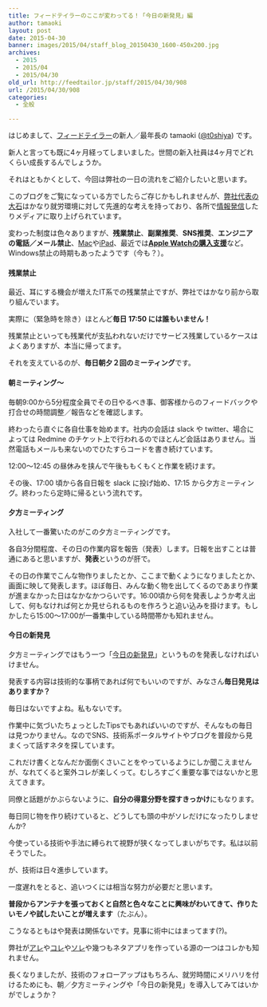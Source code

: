 ```yaml
---
title: フィードテイラーのここが変わってる！「今日の新発見」編
author: tamaoki
layout: post
date: 2015-04-30
banner: images/2015/04/staff_blog_20150430_1600-450x200.jpg
archives:
  - 2015
  - 2015/04
  - 2015/04/30
old_url: http://feedtailor.jp/staff/2015/04/30/908
url: /2015/04/30/908
categories:
  - 全般

---
```

はじめまして、[フィードテイラー](http://feedtailor.jp)の新人／最年長の tamaoki ([@t0shiya](https://twitter.com/t0shiya)) です。
  
新人と言っても既に4ヶ月経ってしまいました。世間の新入社員は4ヶ月でどれくらい成長するんでしょうか。
  
それはともかくとして、今回は弊社の一日の流れをご紹介したいと思います。

このブログをご覧になっている方でしたらご存じかもしれませんが、[弊社代表の大石](http://feedtailor.jp/wp/)はかなり就労環境に対して先進的な考えを持っており、各所で[情報発信](http://gmba.jp/2015-02-19-15-20-41/44-opinions/1219-opinion-oishi-vol2.html)したりメディアに取り上げられています。

変わった制度は色々ありますが、**残業禁止**、**副業推奨**、**SNS推奨**、**エンジニアの電話／メール禁止**、[Mac](http://feedtailor.jp/wp/?p=178)や[iPad]()、最近では[**Apple Watchの購入支援**](http://feedtailor.jp/wp/?p=14361)など。Windows禁止の時期もあったようです（今も？）。

#### 残業禁止

最近、耳にする機会が増えたIT系での残業禁止ですが、弊社ではかなり前から取り組んでいます。
  
実際に（緊急時を除き）ほとんど**毎日 17:50 には誰もいません！**
  
残業禁止といっても残業代が支払われないだけでサービス残業しているケースはよくありますが、本当に帰ってます。
  
それを支えているのが、**毎日朝夕２回のミーティング**です。

#### 朝ミーティング〜

毎朝9:00から5分程度全員でその日やるべき事、御客様からのフィードバックや打合せの時間調整／報告などを確認します。
  
終わったら直ぐに各自仕事を始めます。社内の会話は slack や twitter、場合によっては Redmine のチケット上で行われるのでほとんど会話はありません。当然電話もメールも来ないのでひたすらコードを書き続けています。
  
12:00〜12:45 の昼休みを挟んで午後ももくもくと作業を続けます。
  
その後、17:00 頃から各自日報を slack に投げ始め、17:15 から夕方ミーティング。終わったら定時に帰るという流れです。

#### 夕方ミーティング

入社して一番驚いたのがこの夕方ミーティングです。
  
各自3分間程度、その日の作業内容を報告（発表）します。日報を出すことは普通にあると思いますが、**発表**というのが肝で。
  
その日の作業でこんな物作りましたとか、ここまで動くようになりましたとか、画面に映して発表します。ほぼ毎日、みんな動く物を出してくるのであまり作業が進まなかった日はなかなかつらいです。16:00頃から何を発表しようか考え出して、何もなければ何とか見せられるものを作ろうと追い込みを掛けます。もしかしたら15:00〜17:00が一番集中している時間帯かも知れません。

#### 今日の新発見

夕方ミーティングではもう一つ「[今日の新発見](http://feedtailor.jp/wp/?p=8384)」というものを発表しなければいけません。
  
発表する内容は技術的な事柄であれば何でもいいのですが、みなさん**毎日発見はありますか？**

毎日はないですよね。私もないです。
  
作業中に気づいたちょっとしたTipsでもあればいいのですが、そんなもの毎日は見つかりません。なのでSNS、技術系ポータルサイトやブログを普段から見まくって話すネタを探しています。
  
これだけ書くとなんだか面倒くさいことをやっているようにしか聞こえませんが、なれてくると案外コレが楽しくって。むしろすごく重要な事ではないかと思えてきます。
  
同僚と話題がかぶらないように、**自分の得意分野を探すきっかけ**にもなります。

毎日同じ物を作り続けていると、どうしても頭の中がソレだけになったりしませんか?
  
今使っている技術や手法に縛られて視野が狭くなってしまいがちです。私は以前そうでした。
  
が、技術は日々進歩しています。
  
一度遅れをとると、追いつくには相当な努力が必要だと思います。
  
**普段からアンテナを張っておくと自然と色々なことに興味がわいてきて、作りたいモノや試したいことが増えます**（たぶん）。
  
こうなるともはや発表は関係ないです。見事に術中にはまってます(?)。

弊社が[アレ](https://itunes.apple.com/us/app/sora-youjin/id910413680?l=ja&ls=1&mt=8)や[コレ](https://itunes.apple.com/jp/app/8bitter/id600772761?mt=8)や[ソレ](https://itunes.apple.com/jp/app/fu-haobukku-zhenno-jian-kaiki/id576560440?mt=8)や幾つもネタアプリを作っている源の一つはコレかも知れません。

長くなりましたが、技術のフォローアップはもちろん、就労時間にメリハリを付けるためにも、朝／夕方ミーティングや「今日の新発見」を導入してみてはいかがでしょうか？